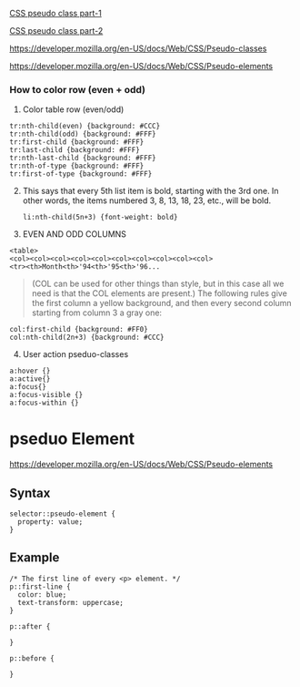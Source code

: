 [CSS pseudo class part-1](https://www.youtube.com/watch?v=zGiirUiWslI)

[CSS pseudo class part-2](https://www.youtube.com/watch?v=xoRbkm8XgfQ)

https://developer.mozilla.org/en-US/docs/Web/CSS/Pseudo-classes

https://developer.mozilla.org/en-US/docs/Web/CSS/Pseudo-elements


### How to color row (even + odd)
	
1) Color table row (even/odd)

```
tr:nth-child(even) {background: #CCC}
tr:nth-child(odd) {background: #FFF}
tr:first-child {background: #FFF}
tr:last-child {background: #FFF}
tr:nth-last-child {background: #FFF}
tr:nth-of-type {background: #FFF}
tr:first-of-type {background: #FFF}
```

2) This says that every 5th list item is bold, starting with the 3rd one. 
	In other words, the items numbered 3, 8, 13, 18, 23, etc., will be bold.
	
	`li:nth-child(5n+3) {font-weight: bold}`
	
3) EVEN AND ODD COLUMNS

```
<table>
<col><col><col><col><col><col><col><col><col><col>
<tr><th>Month<th>'94<th>'95<th>'96...
```

> (COL can be used for other things than style, but in this case all we need is that the COL elements are present.) The following rules give the first column a yellow background, and then every second column starting from column 3 a gray one:
	
```
col:first-child {background: #FF0}
col:nth-child(2n+3) {background: #CCC}
```

4. User action pseduo-classes

```
a:hover {}
a:active{}
a:focus{}
a:focus-visible {}
a:focus-within {}
```


# pseduo Element

https://developer.mozilla.org/en-US/docs/Web/CSS/Pseudo-elements


## Syntax 

```
selector::pseudo-element {
  property: value;
}
```

## Example 

```
/* The first line of every <p> element. */
p::first-line {
  color: blue;
  text-transform: uppercase;
}
```

```
p::after {

}

p::before {

}
```

